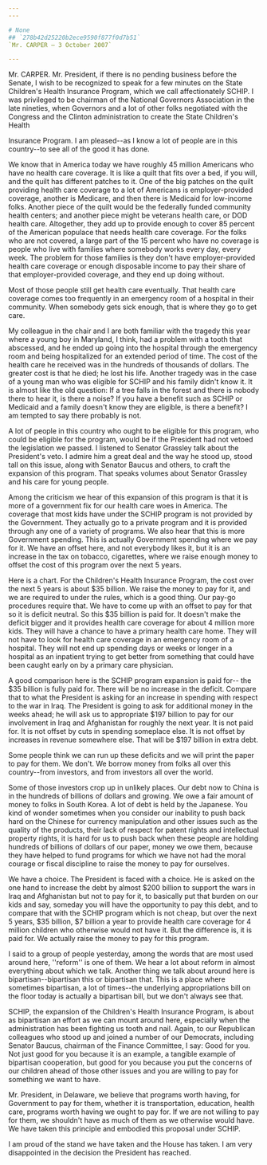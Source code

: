 ```yaml
---
---

# None
## `278b42d25220b2ece9590f877f0d7b51`
`Mr. CARPER — 3 October 2007`

---
```



Mr. CARPER. Mr. President, if there is no pending business before the 
Senate, I wish to be recognized to speak for a few minutes on the State 
Children's Health Insurance Program, which we call affectionately 
SCHIP. I was privileged to be chairman of the National Governors 
Association in the late nineties, when Governors and a lot of other 
folks negotiated with the Congress and the Clinton administration to 
create the State Children's Health


Insurance Program. I am pleased--as I know a lot of people are in this 
country--to see all of the good it has done.

We know that in America today we have roughly 45 million Americans 
who have no health care coverage. It is like a quilt that fits over a 
bed, if you will, and the quilt has different patches to it. One of the 
big patches on the quilt providing health care coverage to a lot of 
Americans is employer-provided coverage, another is Medicare, and then 
there is Medicaid for low-income folks. Another piece of the quilt 
would be the federally funded community health centers; and another 
piece might be veterans health care, or DOD health care. Altogether, 
they add up to provide enough to cover 85 percent of the American 
populace that needs health care coverage. For the folks who are not 
covered, a large part of the 15 percent who have no coverage is people 
who live with families where somebody works every day, every week. The 
problem for those families is they don't have employer-provided health 
care coverage or enough disposable income to pay their share of that 
employer-provided coverage, and they end up doing without.

Most of those people still get health care eventually. That health 
care coverage comes too frequently in an emergency room of a hospital 
in their community. When somebody gets sick enough, that is where they 
go to get care.

My colleague in the chair and I are both familiar with the tragedy 
this year where a young boy in Maryland, I think, had a problem with a 
tooth that abscessed, and he ended up going into the hospital through 
the emergency room and being hospitalized for an extended period of 
time. The cost of the health care he received was in the hundreds of 
thousands of dollars. The greater cost is that he died; he lost his 
life. Another tragedy was in the case of a young man who was eligible 
for SCHIP and his family didn't know it. It is almost like the old 
question: If a tree falls in the forest and there is nobody there to 
hear it, is there a noise? If you have a benefit such as SCHIP or 
Medicaid and a family doesn't know they are eligible, is there a 
benefit? I am tempted to say there probably is not.

A lot of people in this country who ought to be eligible for this 
program, who could be eligible for the program, would be if the 
President had not vetoed the legislation we passed. I listened to 
Senator Grassley talk about the President's veto. I admire him a great 
deal and the way he stood up, stood tall on this issue, along with 
Senator Baucus and others, to craft the expansion of this program. That 
speaks volumes about Senator Grassley and his care for young people.

Among the criticism we hear of this expansion of this program is that 
it is more of a government fix for our health care woes in America. The 
coverage that most kids have under the SCHIP program is not provided by 
the Government. They actually go to a private program and it is 
provided through any one of a variety of programs. We also hear that 
this is more Government spending. This is actually Government spending 
where we pay for it. We have an offset here, and not everybody likes 
it, but it is an increase in the tax on tobacco, cigarettes, where we 
raise enough money to offset the cost of this program over the next 5 
years.

Here is a chart. For the Children's Health Insurance Program, the 
cost over the next 5 years is about $35 billion. We raise the money to 
pay for it, and we are required to under the rules, which is a good 
thing. Our pay-go procedures require that. We have to come up with an 
offset to pay for that so it is deficit neutral. So this $35 billion is 
paid for. It doesn't make the deficit bigger and it provides health 
care coverage for about 4 million more kids. They will have a chance to 
have a primary health care home. They will not have to look for health 
care coverage in an emergency room of a hospital. They will not end up 
spending days or weeks or longer in a hospital as an inpatient trying 
to get better from something that could have been caught early on by a 
primary care physician.

A good comparison here is the SCHIP program expansion is paid for--
the $35 billion is fully paid for. There will be no increase in the 
deficit. Compare that to what the President is asking for an increase 
in spending with respect to the war in Iraq. The President is going to 
ask for additional money in the weeks ahead; he will ask us to 
appropriate $197 billion to pay for our involvement in Iraq and 
Afghanistan for roughly the next year. It is not paid for. It is not 
offset by cuts in spending someplace else. It is not offset by 
increases in revenue somewhere else. That will be $197 billion in extra 
debt.

Some people think we can run up these deficits and we will print the 
paper to pay for them. We don't. We borrow money from folks all over 
this country--from investors, and from investors all over the world.

Some of those investors crop up in unlikely places. Our debt now to 
China is in the hundreds of billions of dollars and growing. We owe a 
fair amount of money to folks in South Korea. A lot of debt is held by 
the Japanese. You kind of wonder sometimes when you consider our 
inability to push back hard on the Chinese for currency manipulation 
and other issues such as the quality of the products, their lack of 
respect for patent rights and intellectual property rights, it is hard 
for us to push back when these people are holding hundreds of billions 
of dollars of our paper, money we owe them, because they have helped to 
fund programs for which we have not had the moral courage or fiscal 
discipline to raise the money to pay for ourselves.

We have a choice. The President is faced with a choice. He is asked 
on the one hand to increase the debt by almost $200 billion to support 
the wars in Iraq and Afghanistan but not to pay for it, to basically 
put that burden on our kids and say, someday you will have the 
opportunity to pay this debt, and to compare that with the SCHIP 
program which is not cheap, but over the next 5 years, $35 billion, $7 
billion a year to provide health care coverage for 4 million children 
who otherwise would not have it. But the difference is, it is paid for. 
We actually raise the money to pay for this program.

I said to a group of people yesterday, among the words that are most 
used around here, ''reform'' is one of them. We hear a lot about reform 
in almost everything about which we talk. Another thing we talk about 
around here is bipartisan--bipartisan this or bipartisan that. This is 
a place where sometimes bipartisan, a lot of times--the underlying 
appropriations bill on the floor today is actually a bipartisan bill, 
but we don't always see that.

SCHIP, the expansion of the Children's Health Insurance Program, is 
about as bipartisan an effort as we can mount around here, especially 
when the administration has been fighting us tooth and nail. Again, to 
our Republican colleagues who stood up and joined a number of our 
Democrats, including Senator Baucus, chairman of the Finance Committee, 
I say: Good for you. Not just good for you because it is an example, a 
tangible example of bipartisan cooperation, but good for you because 
you put the concerns of our children ahead of those other issues and 
you are willing to pay for something we want to have.

Mr. President, in Delaware, we believe that programs worth having, 
for Government to pay for them, whether it is transportation, 
education, health care, programs worth having we ought to pay for. If 
we are not willing to pay for them, we shouldn't have as much of them 
as we otherwise would have. We have taken this principle and embodied 
this proposal under SCHIP.

I am proud of the stand we have taken and the House has taken. I am 
very disappointed in the decision the President has reached.